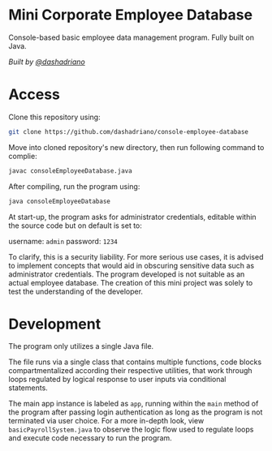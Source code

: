 # Mini Corporate Employee Database
Console-based basic employee data management program. Fully built on Java.

<em>Built by [@dashadriano](https://https://github.com/dashadriano)</em>

# Access
Clone this repository using:

```bash
git clone https://github.com/dashadriano/console-employee-database
```

Move into cloned repository's new directory, then run following command to complie:

```bash
javac consoleEmployeeDatabase.java
```

After compiling, run the program using:

```bash
java consoleEmployeeDatabase
```

At start-up, the program asks for administrator credentials, editable within the source code but on default is set to: 

username: `admin`
password: `1234`

To clarify, this is a security liability. For more serious use cases, it is advised to implement concepts that would aid in obscuring sensitive data such as administrator credentials. The program developed is not suitable as an actual employee database. The creation of this mini project was solely to test the understanding of the developer.

# Development
The program only utilizes a single Java file. 

The file runs via a single class that contains multiple functions, code blocks compartmentalized according their respective utilities, that work through loops regulated by logical response to user inputs via conditional statements.

The main app instance is labeled as `app`, running within the `main` method of the program after passing login authentication as long as the program is not terminated via user choice. For a more in-depth look, view `basicPayrollSystem.java` to observe the logic flow used to regulate loops and execute code necessary to run the program.

